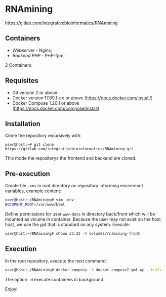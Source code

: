 # RNAmining

https://gitlab.com/integrativebioinformatics/RNAmining

## Containers

- *Webserver* - Nginx;
- *Backend PHP* - PHP-fpm;

2 Containers.

## Requisites

- Git version 2 or above
- Docker version 17.09.1-ce or above (https://docs.docker.com/install/)
- Docker Compose 1.20.1 or above (https://docs.docker.com/compose/install)

## Installation

Clone the repository recursively with:
```
user@host:~# git clone https://gitlab.com/integrativebioinformatics/RNAmining.git
```
This mode the repositorys the frontend and backend are cloned.


## Pre-execution

Create file `.env` in root directory on repository informing enviremont variables, example content:

```bash
user@host:~/RNAmining# vim .env
DOCUMENT_ROOT=/var/www/html
```

Define permissions for user `www-data` in directory back/front which will be mounted as volume in container. Because the user may not exist on the host host, we use the gid that is standard on any system. Execute:

```bash
user@host:~/RNAmining# chown 33:33 -R volumes/rnamining-front
```

## Execution

In the root repository, execute the next command:

```bash
user@host:~/RNAmining# docker-compose -f docker-compose2.yml up --build -d
```
The option `-d` execute containers in background.

Enjoy!
